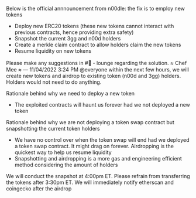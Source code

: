 Below is the official annnouncement from n00dle:  the fix is to employ new tokens

- Deploy new ERC20 tokens (these new tokens cannot interact with previous contracts, hence providing extra safety)
- Snapshot the current 3gg and n00d holders
- Create a merkle claim contract to allow holders claim the new tokens
- Resume liquidity on new tokens

Please make any suggestions in #💬・lounge regarding the solution.
≈ Chef Mee ≈ — 11/04/2022 3:24 PM
@everyone within the next few hours, we will create new tokens and airdrop to existing token (n00d and 3gg) holders. Holders would not need to do anything. 

Rationale behind why we need to deploy a new token
- The exploited contracts will haunt us forever had we not deployed a new token

Rationale behind why we are not deploying a token swap contract but snapshotting the current token holders
- We have no control over when the token swap will end had we deployed a token swap contract. It might drag on forever. Airdropping is the quickest way to help us resume liquidity
- Snapshotting and airdropping is a more gas and engineering efficient method considering the amount of holders

We will conduct the snapshot at 4:00pm ET. Please refrain from transferring the tokens after 3:30pm ET.
We will immediately notify etherscan and coingecko after the airdrop